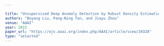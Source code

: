 ```yaml
---

title: "Unsupervised Deep Anomaly Detection by Robust Density Estimation."
authors: "Boyang Liu, Pang-Ning Tan, and Jiayu Zhou"
venue: "AAAI"
year: 2022
paper_url: "https://ojs.aaai.org/index.php/AAAI/article/view/20328"
type: "selected"
---
```

